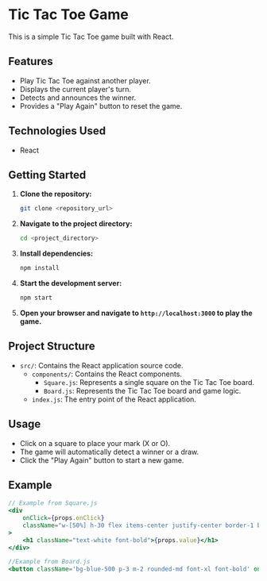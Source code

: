 # Tic Tac Toe Game

This is a simple Tic Tac Toe game built with React.

## Features

-   Play Tic Tac Toe against another player.
-   Displays the current player's turn.
-   Detects and announces the winner.
-   Provides a "Play Again" button to reset the game.

## Technologies Used

-   React

## Getting Started

1.  **Clone the repository:**

    ```bash
    git clone <repository_url>
    ```

2.  **Navigate to the project directory:**

    ```bash
    cd <project_directory>
    ```

3.  **Install dependencies:**

    ```bash
    npm install
    ```

4.  **Start the development server:**

    ```bash
    npm start
    ```

5.  **Open your browser and navigate to `http://localhost:3000` to play the game.**

## Project Structure

-   `src/`: Contains the React application source code.
    -   `components/`: Contains the React components.
        -   `Square.js`: Represents a single square on the Tic Tac Toe board.
        -   `Board.js`: Represents the Tic Tac Toe board and game logic.
    -   `index.js`: The entry point of the React application.

## Usage

-   Click on a square to place your mark (X or O).
-   The game will automatically detect a winner or a draw.
-   Click the "Play Again" button to start a new game.

## Example

```jsx
// Example from Square.js
<div
    onClick={props.onClick}
    className="w-[50%] h-30 flex items-center justify-center border-1 border-white"
>
    <h1 className="text-white font-bold">{props.value}</h1>
</div>

//Example from Board.js
<button className='bg-blue-500 p-3 m-2 rounded-md font-xl font-bold' onClick={handleReset}>Play Again</button>
